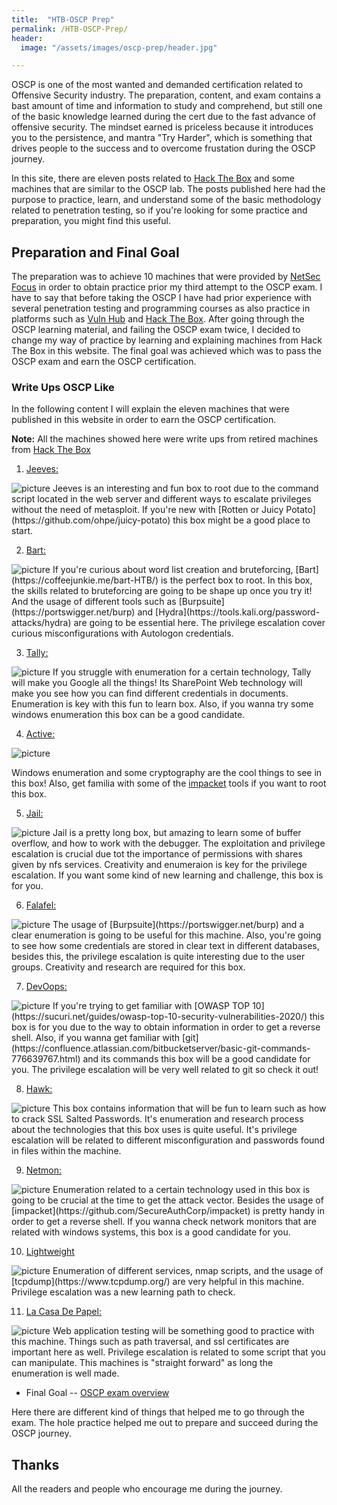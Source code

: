```yaml
---
title:  "HTB-OSCP Prep"
permalink: /HTB-OSCP-Prep/
header:
  image: "/assets/images/oscp-prep/header.jpg"

---
```


OSCP is one of the most wanted and demanded certification related to Offensive Security industry. The preparation, content, and exam contains a bast amount of time and information to study and comprehend, but still one of the basic knowledge learned during the cert due to the fast advance of offensive security. The mindset earned is priceless because it introduces you to the persistence, and mantra "Try Harder", which is something that drives people to the success and to overcome frustation during the OSCP journey. 

In this site, there are eleven posts related to [Hack The Box](https://www.hackthebox.eu/) and some machines that are similar to the OSCP lab. The posts published here had the purpose to practice, learn, and understand some of the basic methodology related to penetration testing, so if you're looking for some practice and preparation, you might find this useful. 

## Preparation and Final Goal

The preparation was to achieve 10 machines that were provided by [NetSec Focus](https://www.netsecfocus.com/) in order to obtain practice prior my third attempt to the OSCP exam. I have to say that before taking the OSCP I have had prior experience with several penetration testing and programming courses as also practice in platforms such as [Vuln Hub](https://www.vulnhub.com/) and [Hack The Box](https://www.hackthebox.eu/). After going through the OSCP learning material, and failing the OSCP exam twice, I decided to change my way of practice by learning and explaining machines from Hack The Box in this website. The final goal was achieved which was to pass the OSCP exam and earn the OSCP certification. 

### Write Ups OSCP Like

In the following content I will explain the eleven machines that were published in this website in order to earn the OSCP certification. 

**Note:** All the machines showed here were write ups from retired machines from [Hack The Box](https://www.hackthebox.eu/)

1. [Jeeves:](https://coffeejunkie.me/jeeves-HTB/)
<img src="{{ site.url }}{{ site.baseurl }}/assets/images/oscp-prep/jeeves.png" alt="picture">
Jeeves is an interesting and fun box to root due to the command script located in the web server and different ways to escalate privileges without the need of metasploit. If you're new with [Rotten or Juicy Potato](https://github.com/ohpe/juicy-potato) this box might be a good place to start. 

2. [Bart:](https://coffeejunkie.me/bart-HTB/)
<img src="{{ site.url }}{{ site.baseurl }}/assets/images/oscp-prep/bart.png" alt="picture">
If you're curious about word list creation and bruteforcing, [Bart](https://coffeejunkie.me/bart-HTB/) is the perfect box to root. In this box, the skills related to bruteforcing are going to be shape up once you try it! And the usage of different tools such as [Burpsuite](https://portswigger.net/burp) and [Hydra](https://tools.kali.org/password-attacks/hydra) are going to be essential here. The privilege escalation cover curious misconfigurations with Autologon credentials. 

3. [Tally:](https://coffeejunkie.me/tally-HTB/)
<img src="{{ site.url }}{{ site.baseurl }}/assets/images/oscp-prep/tally.png" alt="picture">
If you struggle with enumeration for a certain technology, Tally will make you Google all the things! Its SharePoint Web technology will make you see how you can find different credentials in documents. Enumeration is key with this fun to learn box. Also, if you wanna try some windows enumeration this box can be a good candidate.

4. [Active:](https://coffeejunkie.me/active-HTB/)
<img src="{{ site.url }}{{ site.baseurl }}/assets/images/oscp-prep/active.png" alt="picture">

Windows enumeration and some cryptography are the cool things to see in this box! Also, get familia with some of the [impacket](https://github.com/SecureAuthCorp/impacket) tools if you want to root this box. 

5. [Jail:](https://coffeejunkie.me/jail-HTB/)
<img src="{{ site.url }}{{ site.baseurl }}/assets/images/oscp-prep/jail.png" alt="picture">
Jail is a pretty long box, but amazing to learn some of buffer overflow, and how to work with the debugger. The exploitation and privilege escalation is crucial due tot the importance of permissions with shares given by nfs services. Creativity and enumeraion is key for the privilege escalation. If you want some kind of new learning and challenge, this box is for you. 

6. [Falafel:](https://coffeejunkie.me/falafel-HTB/)
<img src="{{ site.url }}{{ site.baseurl }}/assets/images/oscp-prep/falafel.png" alt="picture">
The usage of [Burpsuite](https://portswigger.net/burp) and a clear enumeration is going to be useful for this machine. Also, you're going to see how some credentials are stored in clear text in different databases, besides this, the privilege escalation is quite interesting due to the user groups. Creativity and research are required for this box. 

7. [DevOops:](https://coffeejunkie.me/DevOops-HTB/)
<img src="{{ site.url }}{{ site.baseurl }}/assets/images/oscp-prep/devops.png" alt="picture">
If you're trying to get familiar with [OWASP TOP 10](https://sucuri.net/guides/owasp-top-10-security-vulnerabilities-2020/) this box is for you due to the way to obtain information in order to get a reverse shell. Also, if you wanna get familiar with [git](https://confluence.atlassian.com/bitbucketserver/basic-git-commands-776639767.html) and its commands this box will be a good candidate for you. The privilege escalation will be very well related to git so check it out!

8. [Hawk:](https://coffeejunkie.me/hawk-HTB/)
<img src="{{ site.url }}{{ site.baseurl }}/assets/images/oscp-prep/hawk.png" alt="picture">
This box contains information that will be fun to learn such as how to crack SSL Salted Passwords. It's enumeration and research process about the technologies that this box uses is quite useful. It's privilege escalation will be related to different misconfiguration and passwords found in files within the machine. 

9. [Netmon:](https://coffeejunkie.me/netmon-HTB/)
<img src="{{ site.url }}{{ site.baseurl }}/assets/images/oscp-prep/netmon.png" alt="picture">
Enumeration related to a certain technology used in this box is going to be crucial at the time to get the attack vector. Besides the usage of [impacket](https://github.com/SecureAuthCorp/impacket) is pretty handy in order to get a reverse shell. If you wanna check network monitors that are related with windows systems, this box is a good candidate for you. 

10. [Lightweight](https://coffeejunkie.me/lightweight-HTB/)
<img src="{{ site.url }}{{ site.baseurl }}/assets/images/oscp-prep/light.png" alt="picture">
Enumeration of different services, nmap scripts, and the usage of [tcpdump](https://www.tcpdump.org/) are very helpful in this machine. Privilege escalation was a new learning path to check. 

11. [La Casa De Papel:](https://coffeejunkie.me/lacasadepapel-HTB/)
<img src="{{ site.url }}{{ site.baseurl }}/assets/images/oscp-prep/casa.png" alt="picture">
Web application testing will be something good to practice with this machine. Things such as path traversal, and ssl certificates are important here as well. Privilege escalation is related to some script that you can manipulate. This machines is "straight forward" as long the enumeration is well made. 

- Final Goal -- [OSCP exam overview](https://coffeejunkie.me/OSCP-Exam-Overview/)

Here there are different kind of things that helped me to go through the exam. The hole practice helped me out to prepare and succeed during the OSCP journey. 

## Thanks

All the readers and people who encourage me during the journey.
